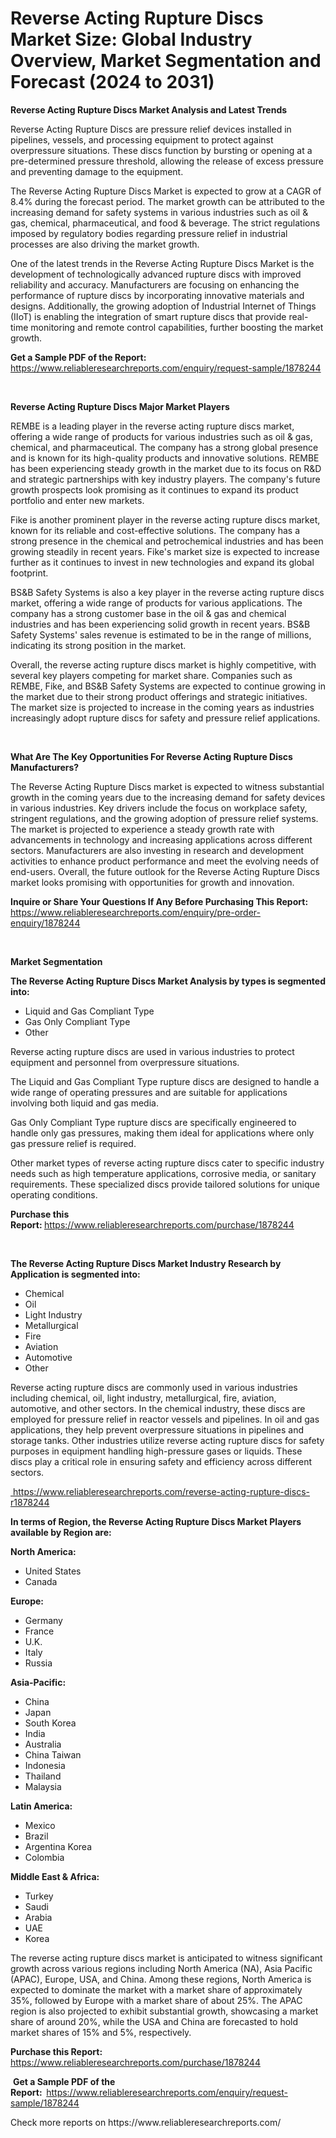 <p><h1>Reverse Acting Rupture Discs Market Size: Global Industry Overview, Market Segmentation and Forecast (2024 to 2031)</h1></p><p><strong>Reverse Acting Rupture Discs Market Analysis and Latest Trends</strong></p>
<p><p>Reverse Acting Rupture Discs are pressure relief devices installed in pipelines, vessels, and processing equipment to protect against overpressure situations. These discs function by bursting or opening at a pre-determined pressure threshold, allowing the release of excess pressure and preventing damage to the equipment.</p><p>The Reverse Acting Rupture Discs Market is expected to grow at a CAGR of 8.4% during the forecast period. The market growth can be attributed to the increasing demand for safety systems in various industries such as oil & gas, chemical, pharmaceutical, and food & beverage. The strict regulations imposed by regulatory bodies regarding pressure relief in industrial processes are also driving the market growth.</p><p>One of the latest trends in the Reverse Acting Rupture Discs Market is the development of technologically advanced rupture discs with improved reliability and accuracy. Manufacturers are focusing on enhancing the performance of rupture discs by incorporating innovative materials and designs. Additionally, the growing adoption of Industrial Internet of Things (IIoT) is enabling the integration of smart rupture discs that provide real-time monitoring and remote control capabilities, further boosting the market growth.</p></p>
<p><strong>Get a Sample PDF of the Report:&nbsp;</strong> <a href="https://www.reliableresearchreports.com/enquiry/request-sample/1878244">https://www.reliableresearchreports.com/enquiry/request-sample/1878244</a></p>
<p>&nbsp;</p>
<p><strong>Reverse Acting Rupture Discs Major Market Players</strong></p>
<p><p>REMBE is a leading player in the reverse acting rupture discs market, offering a wide range of products for various industries such as oil & gas, chemical, and pharmaceutical. The company has a strong global presence and is known for its high-quality products and innovative solutions. REMBE has been experiencing steady growth in the market due to its focus on R&D and strategic partnerships with key industry players. The company's future growth prospects look promising as it continues to expand its product portfolio and enter new markets.</p><p>Fike is another prominent player in the reverse acting rupture discs market, known for its reliable and cost-effective solutions. The company has a strong presence in the chemical and petrochemical industries and has been growing steadily in recent years. Fike's market size is expected to increase further as it continues to invest in new technologies and expand its global footprint.</p><p>BS&B Safety Systems is also a key player in the reverse acting rupture discs market, offering a wide range of products for various applications. The company has a strong customer base in the oil & gas and chemical industries and has been experiencing solid growth in recent years. BS&B Safety Systems' sales revenue is estimated to be in the range of millions, indicating its strong position in the market.</p><p>Overall, the reverse acting rupture discs market is highly competitive, with several key players competing for market share. Companies such as REMBE, Fike, and BS&B Safety Systems are expected to continue growing in the market due to their strong product offerings and strategic initiatives. The market size is projected to increase in the coming years as industries increasingly adopt rupture discs for safety and pressure relief applications.</p></p>
<p>&nbsp;</p>
<p><strong>What Are The Key Opportunities For Reverse Acting Rupture Discs Manufacturers?</strong></p>
<p><p>The Reverse Acting Rupture Discs market is expected to witness substantial growth in the coming years due to the increasing demand for safety devices in various industries. Key drivers include the focus on workplace safety, stringent regulations, and the growing adoption of pressure relief systems. The market is projected to experience a steady growth rate with advancements in technology and increasing applications across different sectors. Manufacturers are also investing in research and development activities to enhance product performance and meet the evolving needs of end-users. Overall, the future outlook for the Reverse Acting Rupture Discs market looks promising with opportunities for growth and innovation.</p></p>
<p><strong>Inquire or Share Your Questions If Any Before Purchasing This Report:</strong> <a href="https://www.reliableresearchreports.com/enquiry/pre-order-enquiry/1878244">https://www.reliableresearchreports.com/enquiry/pre-order-enquiry/1878244</a></p>
<p>&nbsp;</p>
<p><strong>Market Segmentation</strong></p>
<p><strong>The Reverse Acting Rupture Discs Market Analysis by types is segmented into:</strong></p>
<p><ul><li>Liquid and Gas Compliant Type</li><li>Gas Only Compliant Type</li><li>Other</li></ul></p>
<p><p>Reverse acting rupture discs are used in various industries to protect equipment and personnel from overpressure situations. </p><p>The Liquid and Gas Compliant Type rupture discs are designed to handle a wide range of operating pressures and are suitable for applications involving both liquid and gas media.</p><p>Gas Only Compliant Type rupture discs are specifically engineered to handle only gas pressures, making them ideal for applications where only gas pressure relief is required.</p><p>Other market types of reverse acting rupture discs cater to specific industry needs such as high temperature applications, corrosive media, or sanitary requirements. These specialized discs provide tailored solutions for unique operating conditions.</p></p>
<p><strong>Purchase this Report:&nbsp;</strong><a href="https://www.reliableresearchreports.com/purchase/1878244">https://www.reliableresearchreports.com/purchase/1878244</a></p>
<p>&nbsp;</p>
<p><strong>The Reverse Acting Rupture Discs Market Industry Research by Application is segmented into:</strong></p>
<p><ul><li>Chemical</li><li>Oil</li><li>Light Industry</li><li>Metallurgical</li><li>Fire</li><li>Aviation</li><li>Automotive</li><li>Other</li></ul></p>
<p><p>Reverse acting rupture discs are commonly used in various industries including chemical, oil, light industry, metallurgical, fire, aviation, automotive, and other sectors. In the chemical industry, these discs are employed for pressure relief in reactor vessels and pipelines. In oil and gas applications, they help prevent overpressure situations in pipelines and storage tanks. Other industries utilize reverse acting rupture discs for safety purposes in equipment handling high-pressure gases or liquids. These discs play a critical role in ensuring safety and efficiency across different sectors.</p></p>
<p><a href="https://www.reliableresearchreports.com/reverse-acting-rupture-discs-r1878244">&nbsp;https://www.reliableresearchreports.com/reverse-acting-rupture-discs-r1878244</a></p>
<p><strong>In terms of Region, the Reverse Acting Rupture Discs Market Players available by Region are:</strong></p>
<p>
    <p> <strong> North America: </strong>
        <ul>
            <li>United States</li>
            <li>Canada</li>
        </ul>
        </p> 
    <p> <strong> Europe: </strong>
        <ul>
            <li>Germany</li>
            <li>France</li>
            <li>U.K.</li>
            <li>Italy</li>
            <li>Russia</li>
        </ul>
        </p> 
    <p> <strong> Asia-Pacific: </strong>
        <ul>
            <li>China</li>
            <li>Japan</li>
            <li>South Korea</li>
            <li>India</li>
            <li>Australia</li>
            <li>China Taiwan</li>
            <li>Indonesia</li>
            <li>Thailand</li>
            <li>Malaysia</li>
        </ul>
        </p> 
    <p> <strong> Latin America: </strong>
        <ul>
            <li>Mexico</li>
            <li>Brazil</li>
            <li>Argentina Korea</li>
            <li>Colombia</li>
        </ul>
        </p> 
    <p> <strong> Middle East & Africa: </strong>
        <ul>
            <li>Turkey</li>
            <li>Saudi</li>
            <li>Arabia</li>
            <li>UAE</li>
            <li>Korea</li>
        </ul>
    </p>
    </p>
<p><p>The reverse acting rupture discs market is anticipated to witness significant growth across various regions including North America (NA), Asia Pacific (APAC), Europe, USA, and China. Among these regions, North America is expected to dominate the market with a market share of approximately 35%, followed by Europe with a market share of about 25%. The APAC region is also projected to exhibit substantial growth, showcasing a market share of around 20%, while the USA and China are forecasted to hold market shares of 15% and 5%, respectively.</p></p>
<p><strong>Purchase this Report: </strong><a href="https://www.reliableresearchreports.com/purchase/1878244">https://www.reliableresearchreports.com/purchase/1878244</a></p>
<p>&nbsp;<strong>Get a Sample PDF of the Report:&nbsp;&nbsp;</strong><a href="https://www.reliableresearchreports.com/enquiry/request-sample/1878244">https://www.reliableresearchreports.com/enquiry/request-sample/1878244</a></p>
<p><strong></strong></p>
<p>Check more reports on https://www.reliableresearchreports.com/</p>
